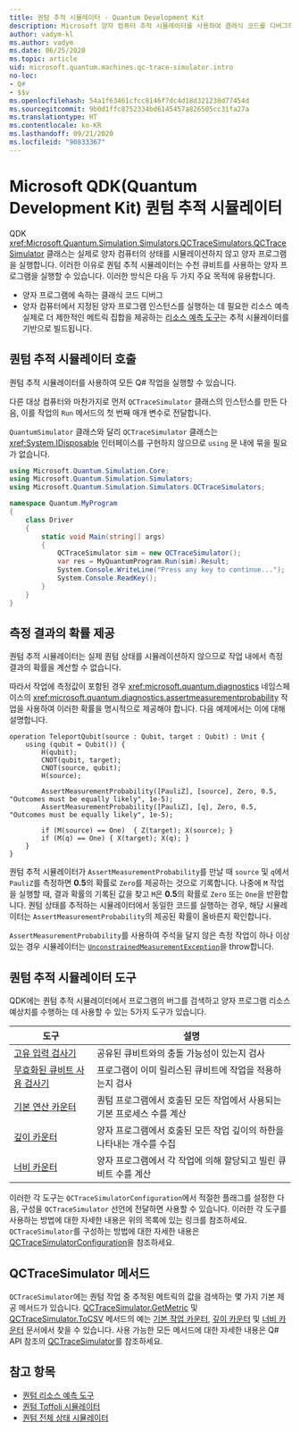 ```yaml
---
title: 퀀텀 추적 시뮬레이터 - Quantum Development Kit
description: Microsoft 양자 컴퓨터 추적 시뮬레이터를 사용하여 클래식 코드를 디버그하고 Q# 프로그램의 리소스 요구 사항을 예측하는 방법을 알아봅니다.
author: vadym-kl
ms.author: vadym
ms.date: 06/25/2020
ms.topic: article
uid: microsoft.quantum.machines.qc-trace-simulator.intro
no-loc:
- Q#
- $$v
ms.openlocfilehash: 54a1f63461cfcc8146f7dc4d18d321238d77454d
ms.sourcegitcommit: 9b0d1ffc8752334bd6145457a826505cc31fa27a
ms.translationtype: HT
ms.contentlocale: ko-KR
ms.lasthandoff: 09/21/2020
ms.locfileid: "90833367"
---
```

# <a name="microsoft-quantum-development-kit-qdk-quantum-trace-simulator"></a>Microsoft QDK(Quantum Development Kit) 퀀텀 추적 시뮬레이터

QDK <xref:Microsoft.Quantum.Simulation.Simulators.QCTraceSimulators.QCTraceSimulator> 클래스는 실제로 양자 컴퓨터의 상태를 시뮬레이션하지 않고 양자 프로그램을 실행합니다. 이러한 이유로 퀀텀 추적 시뮬레이터는 수천 큐비트를 사용하는 양자 프로그램을 실행할 수 있습니다.  이러한 방식은 다음 두 가지 주요 목적에 유용합니다. 

* 양자 프로그램에 속하는 클래식 코드 디버그 
* 양자 컴퓨터에서 지정된 양자 프로그램 인스턴스를 실행하는 데 필요한 리소스 예측 실제로 더 제한적인 메트릭 집합을 제공하는 [리소스 예측 도구](xref:microsoft.quantum.machines.resources-estimator)는 추적 시뮬레이터를 기반으로 빌드됩니다.

## <a name="invoking-the-quantum-trace-simulator"></a>퀀텀 추적 시뮬레이터 호출

퀀텀 추적 시뮬레이터를 사용하여 모든 Q# 작업을 실행할 수 있습니다.

다른 대상 컴퓨터와 마찬가지로 먼저 `QCTraceSimulator` 클래스의 인스턴스를 만든 다음, 이를 작업의 `Run` 메서드의 첫 번째 매개 변수로 전달합니다.

`QuantumSimulator` 클래스와 달리 `QCTraceSimulator` 클래스는 <xref:System.IDisposable> 인터페이스를 구현하지 않으므로 `using` 문 내에 묶을 필요가 없습니다.

```csharp
using Microsoft.Quantum.Simulation.Core;
using Microsoft.Quantum.Simulation.Simulators;
using Microsoft.Quantum.Simulation.Simulators.QCTraceSimulators;

namespace Quantum.MyProgram
{
    class Driver
    {
        static void Main(string[] args)
        {
            QCTraceSimulator sim = new QCTraceSimulator();
            var res = MyQuantumProgram.Run(sim).Result;
            System.Console.WriteLine("Press any key to continue...");
            System.Console.ReadKey();
        }
    }
}
```

## <a name="providing-the-probability-of-measurement-outcomes"></a>측정 결과의 확률 제공

퀀텀 추적 시뮬레이터는 실제 퀀텀 상태를 시뮬레이션하지 않으므로 작업 내에서 측정 결과의 확률을 계산할 수 없습니다. 

따라서 작업에 측정값이 포함된 경우 <xref:microsoft.quantum.diagnostics> 네임스페이스의 <xref:microsoft.quantum.diagnostics.assertmeasurementprobability> 작업을 사용하여 이러한 확률을 명시적으로 제공해야 합니다. 다음 예제에서는 이에 대해 설명합니다.

```qsharp
operation TeleportQubit(source : Qubit, target : Qubit) : Unit {
    using (qubit = Qubit()) {
        H(qubit);
        CNOT(qubit, target);
        CNOT(source, qubit);
        H(source);

        AssertMeasurementProbability([PauliZ], [source], Zero, 0.5, "Outcomes must be equally likely", 1e-5);
        AssertMeasurementProbability([PauliZ], [q], Zero, 0.5, "Outcomes must be equally likely", 1e-5);

        if (M(source) == One)  { Z(target); X(source); }
        if (M(q) == One) { X(target); X(q); }
    }
}
```

퀀텀 추적 시뮬레이터가 `AssertMeasurementProbability`를 만날 때 `source` 및 `q`에서 `PauliZ`를 측정하면 **0.5**의 확률로 `Zero`를 제공하는 것으로 기록합니다. 나중에 `M` 작업을 실행할 때, 결과 확률의 기록된 값을 찾고 `M`은 **0.5**의 확률로 `Zero` 또는 `One`을 반환합니다. 퀀텀 상태를 추적하는 시뮬레이터에서 동일한 코드를 실행하는 경우, 해당 시뮬레이터는 `AssertMeasurementProbability`의 제공된 확률이 올바른지 확인합니다.

`AssertMeasurementProbability`를 사용하여 주석을 달지 않은 측정 작업이 하나 이상 있는 경우 시뮬레이터는 [`UnconstrainedMeasurementException`](https://docs.microsoft.com/dotnet/api/microsoft.quantum.simulation.simulators.qctracesimulators.unconstrainedmeasurementexception)을 throw합니다.

## <a name="quantum-trace-simulator-tools"></a>퀀텀 추적 시뮬레이터 도구

QDK에는 퀀텀 추적 시뮬레이터에서 프로그램의 버그를 검색하고 양자 프로그램 리소스 예상치를 수행하는 데 사용할 수 있는 5가지 도구가 있습니다. 

|도구 | 설명 |
|-----| -----|
|[고유 입력 검사기](xref:microsoft.quantum.machines.qc-trace-simulator.distinct-inputs) |공유된 큐비트와의 충돌 가능성이 있는지 검사 |
|[무효화된 큐비트 사용 검사기](xref:microsoft.quantum.machines.qc-trace-simulator.invalidated-qubits)  |프로그램이 이미 릴리스된 큐비트에 작업을 적용하는지 검사 |
|[기본 연산 카운터](xref:microsoft.quantum.machines.qc-trace-simulator.primitive-counter)  | 퀀텀 프로그램에서 호출된 모든 작업에서 사용되는 기본 프로세스 수를 계산  |
|[깊이 카운터](xref:microsoft.quantum.machines.qc-trace-simulator.depth-counter)  |양자 프로그램에서 호출된 모든 작업 깊이의 하한을 나타내는 개수를 수집   |
|[너비 카운터](xref:microsoft.quantum.machines.qc-trace-simulator.width-counter)  |양자 프로그램에서 각 작업에 의해 할당되고 빌린 큐비트 수를 계산 |

이러한 각 도구는 `QCTraceSimulatorConfiguration`에서 적절한 플래그를 설정한 다음, 구성을 `QCTraceSimulator` 선언에 전달하면 사용할 수 있습니다. 이러한 각 도구를 사용하는 방법에 대한 자세한 내용은 위의 목록에 있는 링크를 참조하세요. `QCTraceSimulator`를 구성하는 방법에 대한 자세한 내용은 [QCTraceSimulatorConfiguration](xref:Microsoft.Quantum.Simulation.Simulators.QCTraceSimulators.QCTraceSimulatorConfiguration)을 참조하세요.

## <a name="qctracesimulator-methods"></a>QCTraceSimulator 메서드

`QCTraceSimulator`에는 퀀텀 작업 중 추적된 메트릭의 값을 검색하는 몇 가지 기본 제공 메서드가 있습니다. [QCTraceSimulator.GetMetric](https://docs.microsoft.com/dotnet/api/microsoft.quantum.simulation.simulators.qctracesimulators.qctracesimulator.getmetric) 및 [QCTraceSimulator.ToCSV](https://docs.microsoft.com/dotnet/api/microsoft.quantum.simulation.simulators.qctracesimulators.qctracesimulator.tocsv) 메서드의 예는 [기본 작업 카운터](xref:microsoft.quantum.machines.qc-trace-simulator.primitive-counter), [깊이 카운터](xref:microsoft.quantum.machines.qc-trace-simulator.depth-counter) 및 [너비 카운터](xref:microsoft.quantum.machines.qc-trace-simulator.width-counter) 문서에서 찾을 수 있습니다. 사용 가능한 모든 메서드에 대한 자세한 내용은 Q# API 참조의 [QCTraceSimulator](xref:Microsoft.Quantum.Simulation.Simulators.QCTraceSimulators.QCTraceSimulator)를 참조하세요.  

## <a name="see-also"></a>참고 항목

- [퀀텀 리소스 예측 도구](xref:microsoft.quantum.machines.resources-estimator)
- [퀀텀 Toffoli 시뮬레이터](xref:microsoft.quantum.machines.toffoli-simulator)
- [퀀텀 전체 상태 시뮬레이터](xref:microsoft.quantum.machines.full-state-simulator) 